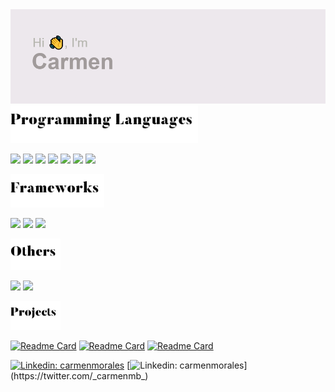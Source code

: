 <img src="header.png" width="600">

<img src="header_programming.png" width="300">

![](https://progress-bar.dev/75?title=python) 
![](https://progress-bar.dev/72?title=java) 
![](https://progress-bar.dev/70?title=kotlin) 
![](https://progress-bar.dev/45?title=php) 
![](https://progress-bar.dev/40?title=javascript) 
![](https://progress-bar.dev/35?title=c#) 
![](https://progress-bar.dev/35?title=javascript)

<img src="header_frameworks.png" width="150">

![](https://progress-bar.dev/72?title=django)
![](https://progress-bar.dev/40?title=laravel)
![](https://progress-bar.dev/20?title=fastapi)

<img src="header_others.png" width="80">

![](https://progress-bar.dev/90?title=html)
![](https://progress-bar.dev/80?title=css)

<img src="header_projects.png" width="80">


[![Readme Card](https://github-readme-stats.vercel.app/api/pin/?username=carmenmoralesb&repo=django_project_management_museum)](https://github.com/carmenmoralesb/django_project_management_museum)
[![Readme Card](https://github-readme-stats.vercel.app/api/pin/?username=carmenmoralesb&repo=django_project_covid19)](https://github.com/carmenmoralesb/django_project_covid19)
[![Readme Card](https://github-readme-stats.vercel.app/api/pin/?username=carmenmoralesb&repo=Python_Bruteforce_Practice)](https://github.com/carmenmoralesbPython_Bruteforce_Practice)


[![Linkedin: carmenmorales](https://img.shields.io/badge/-linkedin-blue?style=flat-square&logo=Linkedin&logoColor=white&link=https://www.linkedin.com/in/carmenmoralesbonet/)](https://www.linkedin.com/in/carmenmoralesbonet/)
[![Linkedin: carmenmorales](https://img.shields.io/badge/-twitter-blue?style=flat-square&logo=Twitter&logoColor=white&link=https://twitter.com/_carmenmb_)](https://twitter.com/_carmenmb_)

